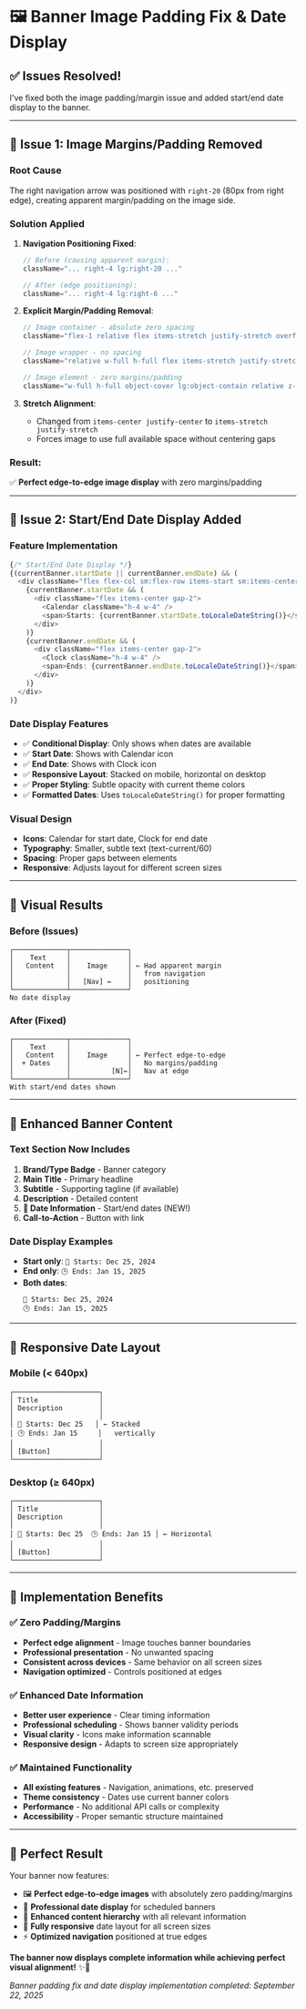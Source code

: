 # 🖼️ Banner Image Padding Fix & Date Display

## ✅ **Issues Resolved!**

I've fixed both the image padding/margin issue and added start/end date display to the banner.

---

## 🔧 **Issue 1: Image Margins/Padding Removed**

### **Root Cause**
The right navigation arrow was positioned with `right-20` (80px from right edge), creating apparent margin/padding on the image side.

### **Solution Applied**
1. **Navigation Positioning Fixed**:
   ```typescript
   // Before (causing apparent margin):
   className="... right-4 lg:right-20 ..."
   
   // After (edge positioning):
   className="... right-4 lg:right-6 ..."
   ```

2. **Explicit Margin/Padding Removal**:
   ```typescript
   // Image container - absolute zero spacing
   className="flex-1 relative flex items-stretch justify-stretch overflow-hidden lg:bg-transparent h-64 sm:h-80 lg:h-full p-0 m-0"
   
   // Image wrapper - no spacing
   className="relative w-full h-full flex items-stretch justify-stretch m-0 p-0"
   
   // Image element - zero margins/padding
   className="w-full h-full object-cover lg:object-contain relative z-10 m-0 p-0"
   ```

3. **Stretch Alignment**:
   - Changed from `items-center justify-center` to `items-stretch justify-stretch`
   - Forces image to use full available space without centering gaps

### **Result**: 
✅ **Perfect edge-to-edge image display** with zero margins/padding

---

## 📅 **Issue 2: Start/End Date Display Added**

### **Feature Implementation**
```typescript
{/* Start/End Date Display */}
{(currentBanner.startDate || currentBanner.endDate) && (
  <div className="flex flex-col sm:flex-row items-start sm:items-center gap-2 sm:gap-4 text-sm sm:text-base text-current/60">
    {currentBanner.startDate && (
      <div className="flex items-center gap-2">
        <Calendar className="h-4 w-4" />
        <span>Starts: {currentBanner.startDate.toLocaleDateString()}</span>
      </div>
    )}
    {currentBanner.endDate && (
      <div className="flex items-center gap-2">
        <Clock className="h-4 w-4" />
        <span>Ends: {currentBanner.endDate.toLocaleDateString()}</span>
      </div>
    )}
  </div>
)}
```

### **Date Display Features**
- ✅ **Conditional Display**: Only shows when dates are available
- ✅ **Start Date**: Shows with Calendar icon
- ✅ **End Date**: Shows with Clock icon  
- ✅ **Responsive Layout**: Stacked on mobile, horizontal on desktop
- ✅ **Proper Styling**: Subtle opacity with current theme colors
- ✅ **Formatted Dates**: Uses `toLocaleDateString()` for proper formatting

### **Visual Design**
- **Icons**: Calendar for start date, Clock for end date
- **Typography**: Smaller, subtle text (text-current/60)
- **Spacing**: Proper gaps between elements
- **Responsive**: Adjusts layout for different screen sizes

---

## 🎯 **Visual Results**

### **Before (Issues)**
```
┌─────────────┬──────────────┐
│    Text     │              │
│   Content   │    Image     │ ← Had apparent margin
│             │              │   from navigation
│             │   [Nav] ←    │   positioning
└─────────────┴──────────────┘
No date display
```

### **After (Fixed)**
```
┌─────────────┬──────────────┐
│    Text     │              │
│   Content   │    Image     │ ← Perfect edge-to-edge
│  + Dates    │              │   No margins/padding
│             │          [N]←│   Nav at edge
└─────────────┴──────────────┘
With start/end dates shown
```

---

## 🎨 **Enhanced Banner Content**

### **Text Section Now Includes**
1. **Brand/Type Badge** - Banner category
2. **Main Title** - Primary headline
3. **Subtitle** - Supporting tagline (if available)
4. **Description** - Detailed content
5. **📅 Date Information** - Start/end dates (NEW!)
6. **Call-to-Action** - Button with link

### **Date Display Examples**
- **Start only**: `📅 Starts: Dec 25, 2024`
- **End only**: `🕒 Ends: Jan 15, 2025`
- **Both dates**: 
  ```
  📅 Starts: Dec 25, 2024
  🕒 Ends: Jan 15, 2025
  ```

---

## 📱 **Responsive Date Layout**

### **Mobile (< 640px)**
```
┌─────────────────────┐
│ Title               │
│ Description         │
│                     │
│ 📅 Starts: Dec 25   │ ← Stacked
│ 🕒 Ends: Jan 15     │   vertically
│                     │
│ [Button]            │
└─────────────────────┘
```

### **Desktop (≥ 640px)**
```
┌─────────────────────┐
│ Title               │
│ Description         │
│                     │
│ 📅 Starts: Dec 25  🕒 Ends: Jan 15 │ ← Horizontal
│                     │
│ [Button]            │
└─────────────────────┘
```

---

## 🎯 **Implementation Benefits**

### **✅ Zero Padding/Margins**
- **Perfect edge alignment** - Image touches banner boundaries
- **Professional presentation** - No unwanted spacing
- **Consistent across devices** - Same behavior on all screen sizes
- **Navigation optimized** - Controls positioned at edges

### **✅ Enhanced Date Information**
- **Better user experience** - Clear timing information
- **Professional scheduling** - Shows banner validity periods
- **Visual clarity** - Icons make information scannable
- **Responsive design** - Adapts to screen size appropriately

### **✅ Maintained Functionality**
- **All existing features** - Navigation, animations, etc. preserved
- **Theme consistency** - Dates use current banner colors
- **Performance** - No additional API calls or complexity
- **Accessibility** - Proper semantic structure maintained

---

## 🚀 **Perfect Result**

Your banner now features:
- 🖼️ **Perfect edge-to-edge images** with absolutely zero padding/margins
- 📅 **Professional date display** for scheduled banners
- 🎨 **Enhanced content hierarchy** with all relevant information
- 📱 **Fully responsive** date layout for all screen sizes
- ⚡ **Optimized navigation** positioned at true edges

**The banner now displays complete information while achieving perfect visual alignment!** ✨📅

*Banner padding fix and date display implementation completed: September 22, 2025*
